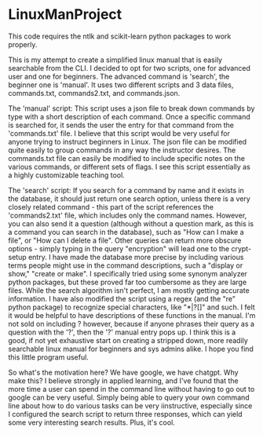 # LinuxManProject
This code requires the ntlk and scikit-learn python packages to work properly.

This is my attempt to create a simplified linux manual that is easily searchable from the CLI. I decided to opt for two scripts, one for advanced user and one for beginners. The advanced command is 'search', the beginner one is 'manual'.
It uses two different scripts and 3 data files, commands.txt, commands2.txt, and commands.json.

The 'manual' script:
This script uses a json file to break down commands by type with a short description of each command. Once a specific command is searched for, it sends the user the entry for that command from the 'commands.txt' file. I believe that this script would be very useful for anyone trying to instruct beginners in Linux. The json file can be modified quite easily to group commands in any way the instructor desires. The commands.txt file can easily be modified to include specific notes on the various commands, or different sets of flags. I see this script essentially as a highly customizable teaching tool.

The 'search' script:
If you search for a command by name and it exists in the database, it should just return one search option, unless there is a very closely related command - this part of the script references the 'commands2.txt' file, which includes only the command names.
However, you can also send it a question (although without a question mark, as this is a command you can search in the database), such as "How can I make a file", or "How can I delete a file". Other queries can return more obscure options - simply typing in the query "encryption" will lead one to the crypt-setup entry. 
I have made the database more precise by including various terms people might use in the command descriptions, such a "display or show," "create or make". I specifically tried using some synonym analyzer python packages, but these proved far too cumbersome as they are large files.
While the search algorithm isn't perfect, I am mostly getting accurate information.
I have also modified the script using a regex (and the "re" python package) to recognize special characters, like "*|?[]" and such. 
I felt it would be helpful to have descriptions of these functions in the manual. I'm not sold on including ? however,
because if anyone phrases their query as a question with the '?', then the '?' manual entry pops up.
I think this is a good, if not yet exhaustive start on creating a stripped down, more readily searchable linux manual for beginners and sys admins alike.
I hope you find this little program useful.

So what's the motivation here? We have google, we have chatgpt. Why make this? I believe strongly in applied learning, and I've found that the more time a user can spend in the command line without having to go out to google can be very useful. Simply being able to query your own command line about how to do various tasks can be very iinstructive, especially since I configured the search script to return three responses, which can yield some very interesting search results. Plus, it's cool. 
